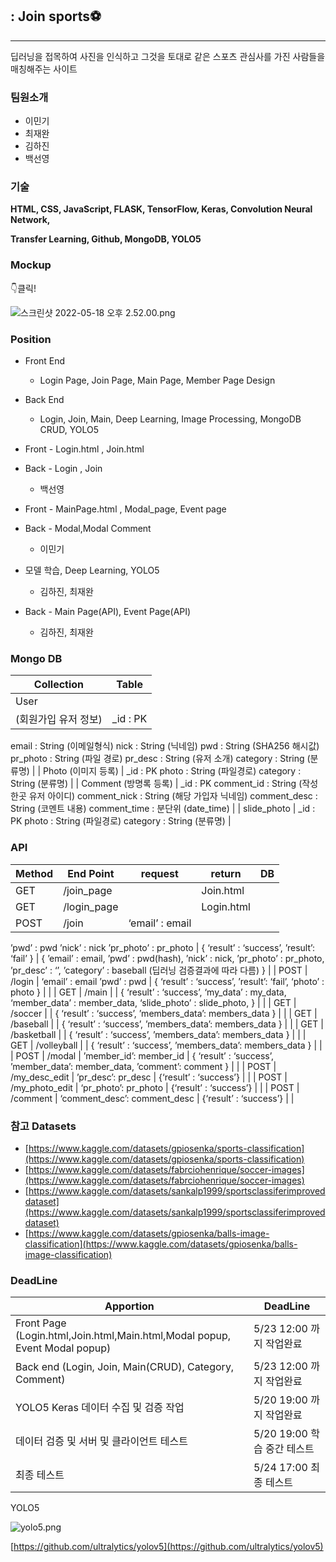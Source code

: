 ## **: Join sports⚽**

---

딥러닝을 접목하여 사진을 인식하고 그것을 토대로 같은 스포츠 관심사를 가진 사람들을 매칭해주는 사이트 

### 팀원소개

- 이민기
- 최재완
- 김하진
- 백선영

### 기술

**HTML, CSS, JavaScript, FLASK, TensorFlow, Keras, Convolution Neural Network,** 

**Transfer Learning, Github, MongoDB, YOLO5**

### Mockup

👇클릭!

![스크린샷 2022-05-18 오후 2.52.00.png](https://s3-us-west-2.amazonaws.com/secure.notion-static.com/b1deccab-e369-417c-8446-6edea3e77674/스크린샷_2022-05-18_오후_2.52.00.png)

### Position

- Front End
    - Login Page, Join Page, Main Page, Member Page Design

- Back End
    - Login, Join, Main, Deep Learning, Image Processing, MongoDB CRUD, YOLO5

- Front - Login.html , Join.html
- Back - Login , Join
    - 백선영

- Front - MainPage.html , Modal_page, Event page
- Back - Modal,Modal Comment
    - 이민기

- 모델 학습, Deep Learning, YOLO5
    - 김하진, 최재완
    
- Back - Main Page(API), Event  Page(API)
    - 김하진, 최재완

### Mongo DB

| Collection | Table |
| --- | --- |
| User
(회원가입 유저 정보) | _id : PK
email : String (이메일형식)
nick : String (닉네임)
pwd : String (SHA256 해시값)
pr_photo : String (파일 경로)
pr_desc : String (유저 소개)
category : String (분류명) |
| Photo
(이미지 등록) | _id : PK
photo : String (파일경로)
category : String (분류명) |
| Comment
(방명록 등록) | _id : PK
comment_id : String (작성한곳 유저 아이디)
comment_nick : String (해당 가입자 닉네임)
comment_desc : String (코멘트 내용)
comment_time : 분단위 (date_time) |
| slide_photo | _id : PK
photo : String (파일경로)
category : String (분류명) |

### API

| Method | End Point | request | return | DB |
| --- | --- | --- | --- | --- |
| GET | /join_page |  | Join.html |  |
| GET | /login_page |  | Login.html |  |
| POST | /join | ‘email’ : email
’pwd’ : pwd
’nick’ : nick
’pr_photo’ : pr_photo | {
‘result’ : ‘success’,
’result’: ‘fail’
} | {
’email’ : email,
’pwd’ : pwd(hash),
’nick’ : nick,
’pr_photo’ : pr_photo,
’pr_desc’ : ‘’,
’category’ : baseball
      (딥러닝 검증결과에 따라 다름)
} |
| POST | /login | ‘email’ : email
’pwd’ : pwd | { 
‘result’ : ‘success’,
’result’: ‘fail’,
‘photo’ : photo
} |  |
| GET | /main |  | { 
‘result’ : ‘success’,
‘my_data’ : my_data, 
‘member_data’ : member_data,
‘slide_photo’ : slide_photo,
 } |  |
| GET | /soccer |  | { 
‘result’ : ‘success’,
’members_data’: members_data
} |  |
| GET | /baseball |  | { 
‘result’ : ‘success’,
’members_data’: members_data
} |  |
| GET | /basketball |  | { 
‘result’ : ‘success’,
’members_data’: members_data
} |  |
| GET | /volleyball |  | { 
‘result’ : ‘success’,
’members_data’: members_data
} |  |
| POST | /modal | ’member_id’: member_id | { 
‘result’ : ‘success’,
’member_data’: member_data,
’comment’: comment
} |  |
| POST | /my_desc_edit | ’pr_desc’: pr_desc | {‘result’ : ‘success’} |  |
| POST | /my_photo_edit | ‘pr_photo’: pr_photo | {‘result’ : ‘success’} |  |
| POST | /comment | ‘comment_desc’: comment_desc | {‘result’ : ‘success’} |  |

### 참고 Datasets

- [https://www.kaggle.com/datasets/gpiosenka/sports-classification](https://www.kaggle.com/datasets/gpiosenka/sports-classification)
- [https://www.kaggle.com/datasets/fabrciohenrique/soccer-images](https://www.kaggle.com/datasets/fabrciohenrique/soccer-images)
- [https://www.kaggle.com/datasets/sankalp1999/sportsclassiferimproveddataset](https://www.kaggle.com/datasets/sankalp1999/sportsclassiferimproveddataset)
- [https://www.kaggle.com/datasets/gpiosenka/balls-image-classification](https://www.kaggle.com/datasets/gpiosenka/balls-image-classification)

### D**eadLine**

| Apportion | DeadLine |
| --- | --- |
| Front Page (Login.html,Join.html,Main.html,Modal popup, Event Modal popup) | 5/23 12:00 까지 작업완료 |
| Back end (Login, Join, Main(CRUD), Category, Comment) | 5/23 12:00 까지 작업완료 |
| YOLO5 Keras 데이터 수집 및 검증 작업 | 5/20 19:00 까지 작업완료 |
| 데이터 검증 및 서버 및 클라이언트 테스트 | 5/20 19:00 학습 중간 테스트 |
| 최종 테스트 | 5/24 17:00 최종 테스트 |

YOLO5

![yolo5.png](https://s3-us-west-2.amazonaws.com/secure.notion-static.com/d1406979-c530-407c-a194-c386aae2df9e/yolo5.png)

[https://github.com/ultralytics/yolov5](https://github.com/ultralytics/yolov5)

